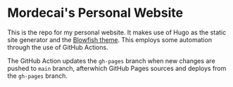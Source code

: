 # Mordecai's Personal Website

This is the repo for my personal website. It makes use of Hugo as the static site generator and the [Blowfish theme](https://nunocoracao.github.io/blowfish/). This employs some automation through the use of GitHub Actions. 

The GitHub Action updates the `gh-pages` branch when new changes are pushed to `main` branch, afterwhich GitHub Pages sources and deploys from the `gh-pages` branch.
